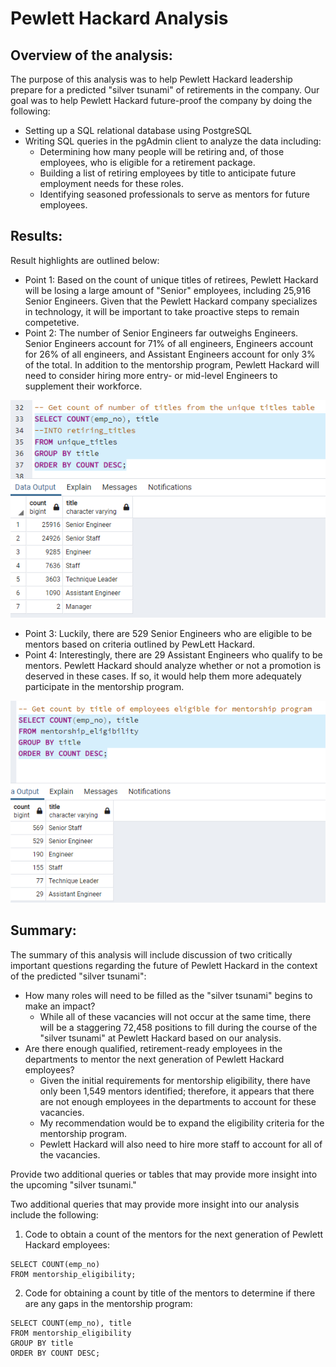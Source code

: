 # Pewlett Hackard Analysis

## Overview of the analysis: 

The purpose of this analysis was to help Pewlett Hackard leadership prepare for a predicted "silver tsunami" of retirements in the company. Our goal was to help Pewlett Hackard future-proof the company by doing the following: 

- Setting up a SQL relational database using PostgreSQL
- Writing SQL queries in the pgAdmin client to analyze the data including:  
  - Determining how many people will be retiring and, of those employees, who is eligible for a retirement package.
  - Building a list of retiring employees by title to anticipate future employment needs for these roles.
  - Identifying seasoned professionals to serve as mentors for future employees.

## Results: 

Result highlights are outlined below:

- Point 1: Based on the count of unique titles of retirees, Pewlett Hackard will be losing a large amount of "Senior" employees, including 25,916 Senior Engineers. Given that the Pewlett Hackard company specializes in technology, it will be important to take proactive steps to remain competetive. 
- Point 2: The number of Senior Engineers far outweighs Engineers. Senior Engineers account for 71% of all engineers, Engineers account for 26% of all engineers, and Assistant Engineers account for only 3% of the total. In addition to the mentorship program, Pewlett Hackard will need to consider hiring more entry- or mid-level Engineers to supplement their workforce.   

![Retirees_by_Title](Retirees_by_Title.png)

- Point 3: Luckily, there are 529 Senior Engineers who are eligible to be mentors based on criteria outlined by PewLett Hackard.  
- Point 4: Interestingly, there are 29 Assistant Engineers who qualify to be mentors. Pewlett Hackard should analyze whether or not a promotion is deserved in these cases. If so, it would help them more adequately participate in the mentorship program. 

![Mentors_by_Title](Mentors_by_Title.png)

## Summary: 

The summary of this analysis will include discussion of two critically important questions regarding the future of Pewlett Hackard in the context of the predicted "silver tsunami":  

- How many roles will need to be filled as the "silver tsunami" begins to make an impact?
  - While all of these vacancies will not occur at the same time, there will be a staggering 72,458 positions to fill during the course of the "silver tsunami" at Pewlett Hackard based on our analysis. 
- Are there enough qualified, retirement-ready employees in the departments to mentor the next generation of Pewlett Hackard employees?
  - Given the initial requirements for mentorship eligibility, there have only been 1,549 mentors identified; therefore, it appears that there are not enough employees in the departments to account for these vacancies. 
  - My recommendation would be to expand the eligibility criteria for the mentorship program.
  - Pewlett Hackard will also need to hire more staff to account for all of the vacancies.  

Provide two additional queries or tables that may provide more insight into the upcoming "silver tsunami."

Two additional queries that may provide more insight into our analysis include the following: 
1. Code to obtain a count of the mentors for the next generation of Pewlett Hackard employees: 
  ```
  SELECT COUNT(emp_no) 
  FROM mentorship_eligibility;
  ```

2. Code for obtaining a count by title of the mentors to determine if there are any gaps in the mentorship program:
  ```
  SELECT COUNT(emp_no), title
  FROM mentorship_eligibility
  GROUP BY title
  ORDER BY COUNT DESC;
  ```

